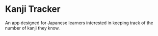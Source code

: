 # Kanji Tracker 

An app designed for Japanese learners interested in keeping track of the number of kanji they know. 
